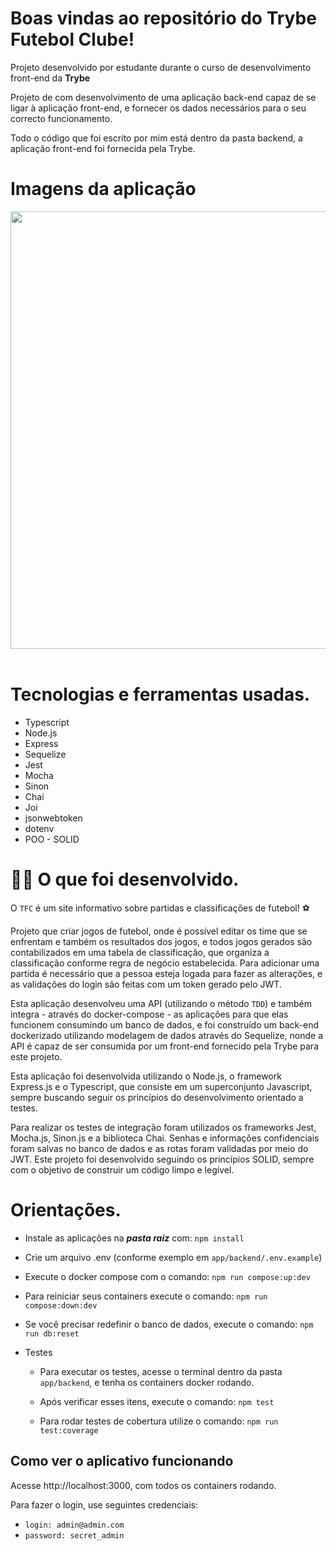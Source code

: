 # Boas vindas ao repositório do Trybe Futebol Clube!

Projeto desenvolvido por estudante durante o curso de desenvolvimento front-end da **Trybe**

Projeto de com desenvolvimento de uma aplicação back-end capaz de se ligar à aplicação front-end, e fornecer os dados necessários para o seu correcto funcionamento.

Todo o código que foi escrito por mim está dentro da pasta backend, a aplicação front-end foi fornecida pela Trybe.

# Imagens da aplicação

<div align="center">
 <kbd>
   <img src="https://user-images.githubusercontent.com/94480963/188166689-f3c6903e-ca71-4ffe-bd0a-ce7454af3af2.png" width="700">
 </kbd>
</div>
<br />

# Tecnologias e ferramentas usadas.

- Typescript
- Node.js
- Express
- Sequelize 
- Jest
- Mocha
- Sinon
- Chai
- Joi
- jsonwebtoken
- dotenv
- POO - SOLID


# 👨‍💻 O que foi desenvolvido.

  O `TFC` é um site informativo sobre partidas e classificações de futebol! ⚽️

Projeto que criar jogos de futebol, onde é possível editar os time que se enfrentam e também os resultados dos jogos, e todos jogos gerados são contabilizados em uma tabela de classificação, que organiza a classificação conforme regra de negócio estabelecida. Para adicionar uma partida é necessário que a pessoa esteja logada para fazer as alterações, e as validações do login são feitas com um token gerado pelo JWT.

Esta aplicação desenvolveu uma API (utilizando o método `TDD`) e também integra - através do docker-compose - as aplicações para que elas funcionem consumindo um banco de dados, e foi construído um back-end dockerizado utilizando modelagem de dados através do Sequelize, nonde a API é capaz de ser consumida por um front-end fornecido pela Trybe para este projeto.

Esta aplicação foi desenvolvida utilizando o Node.js, o framework Express.js e o Typescript, que consiste em um superconjunto Javascript, sempre buscando seguir os princípios do desenvolvimento orientado a testes.

Para realizar os testes de integração foram utilizados os frameworks Jest, Mocha.js, Sinon.js e a biblioteca Chai. Senhas e informações confidenciais foram salvas no banco de dados e as rotas foram validadas por meio do JWT. Este projeto foi desenvolvido seguindo os princípios SOLID, sempre com o objetivo de construir um código limpo e legível.


# Orientações.

- Instale as aplicações na ***pasta raiz*** com:  `npm install` 

- Crie um arquivo .env (conforme exemplo em `app/backend/.env.example`)

- Execute o docker compose com o comando: `npm run compose:up:dev`

- Para reiniciar seus containers execute o comando: `npm run compose:down:dev`

- Se você precisar redefinir o banco de dados, execute o comando: `npm run db:reset`


* Testes

  * Para executar os testes, acesse o terminal dentro da pasta `app/backend`, e tenha os containers docker rodando.

  * Após verificar esses itens, execute o comando: `npm test`

  * Para rodar testes de cobertura utilize o comando: `npm run test:coverage`

## Como ver o aplicativo funcionando
Acesse http://localhost:3000, com todos os containers rodando.

Para fazer o login, use seguintes credenciais:

- `login: admin@admin.com`
- `password: secret_admin`

